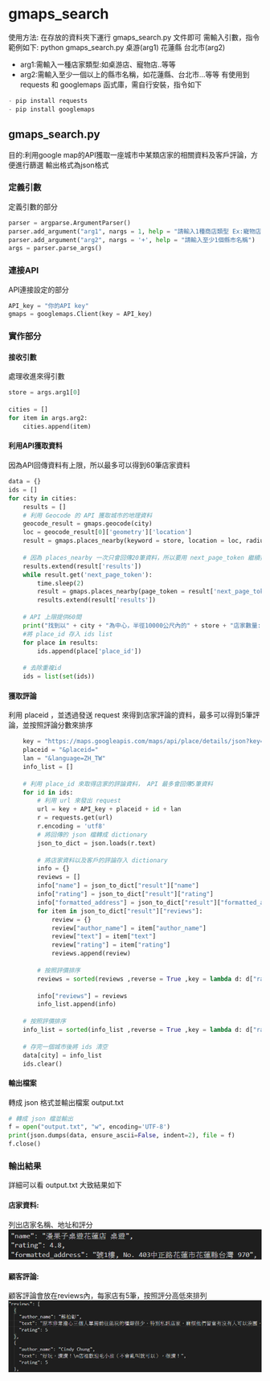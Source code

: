 # gmaps_search
使用方法: 在存放的資料夾下運行 gmaps_search.py 文件即可 
需輸入引數，指令範例如下: python gmaps_search.py 桌游(arg1) 花蓮縣 台北市(arg2)
- arg1:需輸入一種店家類型:如桌游店、寵物店..等等
- arg2:需輸入至少一個以上的縣市名稱，如花蓮縣、台北市...等等
有使用到 requests 和 googlemaps 函式庫，需自行安裝，指令如下
``` python
- pip install requests
- pip install googlemaps
```

## gmaps_search.py
目的:利用google map的API獲取一座城市中某類店家的相關資料及客戶評論，方便進行篩選
輸出格式為json格式

### 定義引數
定義引數的部分
``` python
parser = argparse.ArgumentParser()
parser.add_argument("arg1", nargs = 1, help = "請輸入1種商店類型 Ex:寵物店、桌游店...等")
parser.add_argument("arg2", nargs = '+', help = "請輸入至少1個縣市名稱")
args = parser.parse_args()
```

### 連接API
API連接設定的部分
``` python
API_key = "你的API key"
gmaps = googlemaps.Client(key = API_key)
```

### 實作部分

#### 接收引數
處理收進來得引數
``` python
store = args.arg1[0]

cities = []
for item in args.arg2:
    cities.append(item)
```

#### 利用API獲取資料
因為API回傳資料有上限，所以最多可以得到60筆店家資料
``` python
data = {}
ids = []
for city in cities:
    results = []
    # 利用 Geocode 的 API 獲取城市的地理資料
    geocode_result = gmaps.geocode(city)
    loc = geocode_result[0]['geometry']['location']
    result = gmaps.places_nearby(keyword = store, location = loc, radius=10000)

    # 因為 places_nearby 一次只會回傳20筆資料，所以要用 next_page_token 繼續抓資料，最多可以抓到60筆
    results.extend(result['results'])    
    while result.get('next_page_token'):
        time.sleep(2)
        result = gmaps.places_nearby(page_token = result['next_page_token'])
        results.extend(result['results'])

    # API 上限提供60間
    print("找到以" + city + "為中心，半徑10000公尺內的" + store + "店家數量: "+str(len(results)))
    #將 place_id 存入 ids list
    for place in results:
        ids.append(place['place_id']) 

    # 去除重複id
    ids = list(set(ids))
```

#### 獲取評論
利用 placeid ，並透過發送 request 來得到店家評論的資料，最多可以得到5筆評論，並按照評論分數來排序
``` python
    key = "https://maps.googleapis.com/maps/api/place/details/json?key="
    placeid = "&placeid="
    lan = "&language=ZH_TW"
    info_list = []

    # 利用 place_id 來取得店家的評論資料， API 最多會回傳5筆資料
    for id in ids:
        # 利用 url 來發出 request
        url = key + API_key + placeid + id + lan
        r = requests.get(url)
        r.encoding = 'utf8'
        # 將回傳的 json 檔轉成 dictionary
        json_to_dict = json.loads(r.text)

        # 將店家資料以及客戶的評論存入 dictionary
        info = {}
        reviews = []
        info["name"] = json_to_dict["result"]["name"]
        info["rating"] = json_to_dict["result"]["rating"]
        info["formatted_address"] = json_to_dict["result"]["formatted_address"]
        for item in json_to_dict["result"]["reviews"]:
            review = {}
            review["author_name"] = item["author_name"]
            review["text"] = item["text"]
            review["rating"] = item["rating"]
            reviews.append(review)
        
        # 按照評價排序
        reviews = sorted(reviews ,reverse = True ,key = lambda d: d["rating"])

        info["reviews"] = reviews
        info_list.append(info)

    # 按照評價排序
    info_list = sorted(info_list ,reverse = True ,key = lambda d: d["rating"])

    # 存完一個城市後將 ids 清空
    data[city] = info_list
    ids.clear()
```

#### 輸出檔案
轉成 json 格式並輸出檔案 output.txt
```python
# 轉成 json 檔並輸出
f = open("output.txt", "w", encoding='UTF-8')
print(json.dumps(data, ensure_ascii=False, indent=2), file = f)
f.close()
```

### 輸出結果
詳細可以看 output.txt
大致結果如下

#### 店家資料:
列出店家名稱、地址和評分
![image](https://github.com/Ashforrd/1071514_Final/blob/master/%E5%BA%97%E5%AE%B6%E5%9F%BA%E6%9C%AC%E8%B3%87%E6%96%99.png)

#### 顧客評論:
顧客評論會放在reviews內，每家店有5筆，按照評分高低來排列
![image](https://github.com/Ashforrd/1071514_Final/blob/master/%E9%A1%A7%E5%AE%A2%E8%A9%95%E8%AB%96.png)